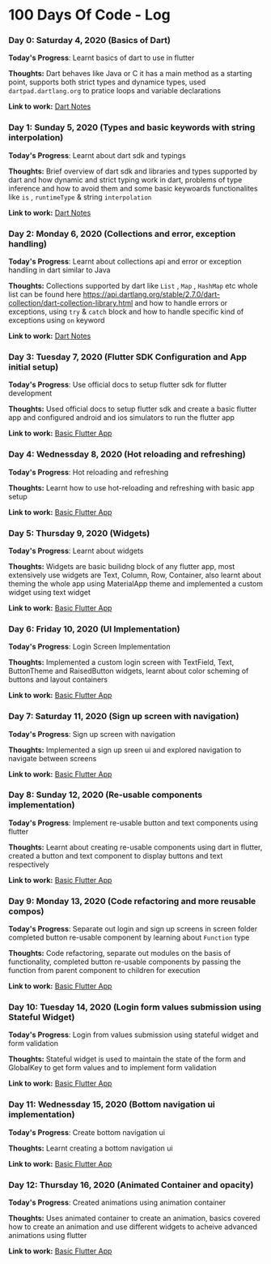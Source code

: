 # 100 Days Of Code - Log

### Day 0: Saturday 4, 2020 (Basics of Dart)

<!-- ##### (delete me or comment me out) -->

**Today's Progress**: Learnt basics of dart to use in flutter

**Thoughts:** Dart behaves like Java or C it has a main method as a starting point, supports both strict types and dynamice types, used `dartpad.dartlang.org` to pratice loops and variable declarations

**Link to work:** [Dart Notes](https://github.com/MuhammadSaadQadeer/Learning-Flutter/blob/master/NOTES.md)

### Day 1: Sunday 5, 2020 (Types and basic keywords with string interpolation)

<!-- ##### (delete me or comment me out) -->

**Today's Progress**: Learnt about dart sdk and typings

**Thoughts:** Brief overview of dart sdk and libraries and types supported by dart and how dynamic and strict typing work in dart, problems of type inference and how to avoid them and some basic keywoards functionalites like `is` , `runtimeType` & string `interpolation`

**Link to work:** [Dart Notes](https://github.com/MuhammadSaadQadeer/Learning-Flutter/blob/master/NOTES.md)

### Day 2: Monday 6, 2020 (Collections and error, exception handling)

<!-- ##### (delete me or comment me out) -->

**Today's Progress**: Learnt about collections api and error or exception handling in dart similar to Java

**Thoughts:** Collections supported by dart like `List` , `Map` , `HashMap` etc whole list can be found here https://api.dartlang.org/stable/2.7.0/dart-collection/dart-collection-library.html and how to handle errors or exceptions, using `try` & `catch` block and how to handle specific kind of exceptions using `on` keyword

**Link to work:** [Dart Notes](https://github.com/MuhammadSaadQadeer/Learning-Flutter/blob/master/NOTES.md)

### Day 3: Tuesday 7, 2020 (Flutter SDK Configuration and App initial setup)

<!-- ##### (delete me or comment me out) -->

**Today's Progress**: Use official docs to setup flutter sdk for flutter development

**Thoughts:** Used official docs to setup flutter sdk and create a basic flutter app and configured android and ios simulators to run the flutter app

**Link to work:** [Basic Flutter App](https://github.com/MuhammadSaadQadeer/Learning-Flutter/tree/master/my_first_app)

### Day 4: Wednessday 8, 2020 (Hot reloading and refreshing)

<!-- ##### (delete me or comment me out) -->

**Today's Progress**: Hot reloading and refreshing

**Thoughts:** Learnt how to use hot-reloading and refreshing with basic app setup

**Link to work:** [Basic Flutter App](https://github.com/MuhammadSaadQadeer/Learning-Flutter/tree/master/my_first_app)

### Day 5: Thursday 9, 2020 (Widgets)

<!-- ##### (delete me or comment me out) -->

**Today's Progress**: Learnt about widgets

**Thoughts:** Widgets are basic builidng block of any flutter app, most extensively use widgets are Text, Column, Row, Container, also learnt about theming the whole app using MaterialApp theme and implemented a custom widget using text widget

**Link to work:** [Basic Flutter App](https://github.com/MuhammadSaadQadeer/Learning-Flutter/tree/master/my_first_app)

### Day 6: Friday 10, 2020 (UI Implementation)

<!-- ##### (delete me or comment me out) -->

**Today's Progress**: Login Screen Implementation

**Thoughts:** Implemented a custom login screen with TextField, Text, ButtonTheme and RaisedButton widgets, learnt about color scheming of buttons and layout containers

**Link to work:** [Basic Flutter App](https://github.com/MuhammadSaadQadeer/Learning-Flutter/tree/master/my_first_app)

### Day 7: Saturday 11, 2020 (Sign up screen with navigation)

<!-- ##### (delete me or comment me out) -->

**Today's Progress**: Sign up screen with navigation

**Thoughts:** Implemented a sign up sreen ui and explored navigation to navigate between screens

**Link to work:** [Basic Flutter App](https://github.com/MuhammadSaadQadeer/Learning-Flutter/tree/master/my_first_app)

### Day 8: Sunday 12, 2020 (Re-usable components implementation)

<!-- ##### (delete me or comment me out) -->

**Today's Progress**: Implement re-usable button and text components using flutter

**Thoughts:** Learnt about creating re-usable components using dart in flutter, created a button and text component to display buttons and text respectively

**Link to work:** [Basic Flutter App](https://github.com/MuhammadSaadQadeer/Learning-Flutter/tree/master/my_first_app)

### Day 9: Monday 13, 2020 (Code refactoring and more reusable compos)

<!-- ##### (delete me or comment me out) -->

**Today's Progress**: Separate out login and sign up screens in screen folder completed button re-usable component by learning about `Function` type

**Thoughts:** Code refactoring, separate out modules on the basis of functionality, completed button re-usable components by passing the function from parent component to children for execution

**Link to work:** [Basic Flutter App](https://github.com/MuhammadSaadQadeer/Learning-Flutter/tree/master/my_first_app)

### Day 10: Tuesday 14, 2020 (Login form values submission using Stateful Widget)

<!-- ##### (delete me or comment me out) -->

**Today's Progress**: Login from values submission using stateful widget and form validation

**Thoughts:** Stateful widget is used to maintain the state of the form and GlobalKey<FormState> to get form values and to implement form validation

**Link to work:** [Basic Flutter App](https://github.com/MuhammadSaadQadeer/Learning-Flutter/tree/master/my_first_app)


### Day 11: Wednessday 15, 2020 (Bottom navigation ui implementation)

<!-- ##### (delete me or comment me out) -->

**Today's Progress**: Create bottom navigation ui

**Thoughts:** Learnt creating a bottom navigation ui

**Link to work:** [Basic Flutter App](https://github.com/MuhammadSaadQadeer/Learning-Flutter/tree/master/my_first_app)


### Day 12: Thursday 16, 2020 (Animated Container and opacity)

<!-- ##### (delete me or comment me out) -->

**Today's Progress**: Created animations using animation container

**Thoughts:** Uses animated container to create an animation, basics covered how to create an animation and use different widgets to acheive advanced animations using flutter

**Link to work:** [Basic Flutter App](https://github.com/MuhammadSaadQadeer/Learning-Flutter/tree/master/my_first_app)
